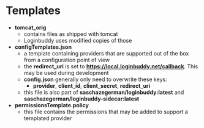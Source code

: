 # Templates

- **tomcat_orig**
  - contains files as shipped with tomcat
  - Loginbuddy uses modified copies of those
- **configTemplates.json**
  - a template containing providers that are supported out of the box from a configuration point of view
  - the **redirect_uri** is set to **https://local.loginbuddy.net/callback**. This may be used during development
  - **config.json** generally only need to overwrite these keys:
    - **provider**, **client_id**, **client_secret**, **redirect_uri**
  - this file is also part of **saschazegerman/loginbuddy:latest** and **saschazegerman/loginbuddy-sidecar:latest**
- **permissionsTemplate.policy**
  - this file contains the permissions that may be added to support a templated provider